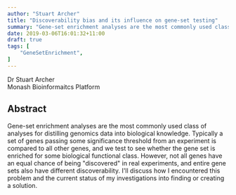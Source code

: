 ```yaml
---
author: "Stuart Archer"
title: "Discoverability bias and its influence on gene-set testing"
summary: "Gene-set enrichment analyses are the most commonly used class of analyses for distilling genomics data into biological knowledge"
date: 2019-03-06T16:01:32+11:00
draft: true
tags: [
    "GeneSetEnrichment",
]
---
```


Dr Stuart Archer\
Monash Bioinformaitcs Platform

## Abstract

Gene-set enrichment analyses are the most commonly used class of analyses for distilling genomics data into biological knowledge. Typically a set of genes passing some significance threshold from an experiment is compared to all other genes, and we test to see whether the gene set is enriched for some biological functional class. However, not all genes have an equal chance of being "discovered" in real experiments, and entire gene sets also have different discoverability. I'll discuss how I encountered this problem and the current status of my investigations into finding or creating a solution.

